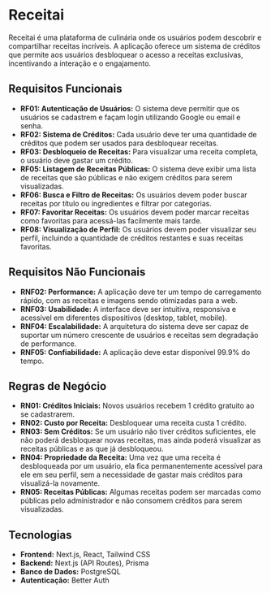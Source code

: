 # Receitai

Receitai é uma plataforma de culinária onde os usuários podem descobrir e compartilhar receitas incríveis. A aplicação oferece um sistema de créditos que permite aos usuários desbloquear o acesso a receitas exclusivas, incentivando a interação e o engajamento.

## Requisitos Funcionais

- **RF01: Autenticação de Usuários:** O sistema deve permitir que os usuários se cadastrem e façam login utilizando Google ou email e senha.
- **RF02: Sistema de Créditos:** Cada usuário deve ter uma quantidade de créditos que podem ser usados para desbloquear receitas.
- **RF03: Desbloqueio de Receitas:** Para visualizar uma receita completa, o usuário deve gastar um crédito.
- **RF05: Listagem de Receitas Públicas:** O sistema deve exibir uma lista de receitas que são públicas e não exigem créditos para serem visualizadas.
- **RF06: Busca e Filtro de Receitas:** Os usuários devem poder buscar receitas por título ou ingredientes e filtrar por categorias.
- **RF07: Favoritar Receitas:** Os usuários devem poder marcar receitas como favoritas para acessá-las facilmente mais tarde.
- **RF08: Visualização de Perfil:** Os usuários devem poder visualizar seu perfil, incluindo a quantidade de créditos restantes e suas receitas favoritas.

## Requisitos Não Funcionais

- **RNF02: Performance:** A aplicação deve ter um tempo de carregamento rápido, com as receitas e imagens sendo otimizadas para a web.
- **RNF03: Usabilidade:** A interface deve ser intuitiva, responsiva e acessível em diferentes dispositivos (desktop, tablet, mobile).
- **RNF04: Escalabilidade:** A arquitetura do sistema deve ser capaz de suportar um número crescente de usuários e receitas sem degradação de performance.
- **RNF05: Confiabilidade:** A aplicação deve estar disponível 99.9% do tempo.

## Regras de Negócio

- **RN01: Créditos Iniciais:** Novos usuários recebem 1 crédito gratuito ao se cadastrarem.
- **RN02: Custo por Receita:** Desbloquear uma receita custa 1 crédito.
- **RN03: Sem Créditos:** Se um usuário não tiver créditos suficientes, ele não poderá desbloquear novas receitas, mas ainda poderá visualizar as receitas públicas e as que já desbloqueou.
- **RN04: Propriedade da Receita:** Uma vez que uma receita é desbloqueada por um usuário, ela fica permanentemente acessível para ele em seu perfil, sem a necessidade de gastar mais créditos para visualizá-la novamente.
- **RN05: Receitas Públicas:** Algumas receitas podem ser marcadas como públicas pelo administrador e não consomem créditos para serem visualizadas.

## Tecnologias

- **Frontend:** Next.js, React, Tailwind CSS
- **Backend:** Next.js (API Routes), Prisma
- **Banco de Dados:** PostgreSQL
- **Autenticação:** Better Auth
